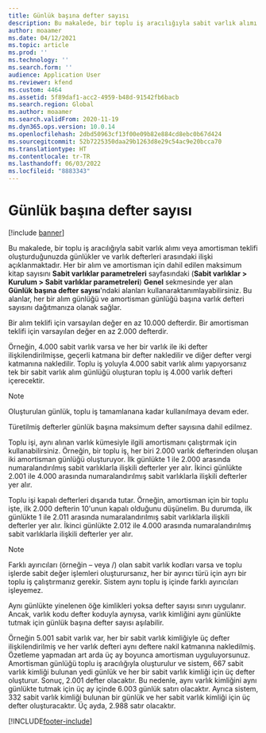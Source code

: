 ```yaml
---
title: Günlük başına defter sayısı
description: Bu makalede, bir toplu iş aracılığıyla sabit varlık alımı veya amortisman teklifi oluşturduğunuzda günlükler ve varlık defterleri arasındaki ilişki açıklanmaktadır. Her bir alım ve amortisman için dahil edilen maksimum defter sayısını tanımlayabilirsiniz.
author: moaamer
ms.date: 04/12/2021
ms.topic: article
ms.prod: ''
ms.technology: ''
ms.search.form: ''
audience: Application User
ms.reviewer: kfend
ms.custom: 4464
ms.assetid: 5f89daf1-acc2-4959-b48d-91542fb6bacb
ms.search.region: Global
ms.author: moaamer
ms.search.validFrom: 2020-11-19
ms.dyn365.ops.version: 10.0.14
ms.openlocfilehash: 2dbd50963cf13f00e09b82e884cd8ebc0b67d424
ms.sourcegitcommit: 52b7225350daa29b1263d8e29c54ac9e20bcca70
ms.translationtype: HT
ms.contentlocale: tr-TR
ms.lasthandoff: 06/03/2022
ms.locfileid: "8883343"
---
```

# <a name="number-of-books-per-journal"></a>Günlük başına defter sayısı

[!include [banner](../includes/banner.md)]

Bu makalede, bir toplu iş aracılığıyla sabit varlık alımı veya amortisman teklifi oluşturduğunuzda günlükler ve varlık defterleri arasındaki ilişki açıklanmaktadır. Her bir alım ve amortisman için dahil edilen maksimum kitap sayısını **Sabit varlıklar parametreleri** sayfasındaki (**Sabit varlıklar \> Kurulum \> Sabit varlıklar parametreleri**) **Genel** sekmesinde yer alan **Günlük başına defter sayısı**'ndaki alanları kullanaraktanımlayabilirsiniz. Bu alanlar, her bir alım günlüğü ve amortisman günlüğü başına varlık defteri sayısını dağıtmanıza olanak sağlar.

Bir alım teklifi için varsayılan değer en az 10.000 defterdir. Bir amortisman teklifi için varsayılan değer en az 2.000 defterdir.

Örneğin, 4.000 sabit varlık varsa ve her bir varlık ile iki defter ilişkilendirilmişse, geçerli katmana bir defter nakledilir ve diğer defter vergi katmanına nakledilir. Toplu iş yoluyla 4.000 sabit varlık alımı yapıyorsanız tek bir sabit varlık alım günlüğü oluşturan toplu iş 4.000 varlık defteri içerecektir.

> [!NOTE]
> Oluşturulan günlük, toplu iş tamamlanana kadar kullanılmaya devam eder.
>
> Türetilmiş defterler günlük başına maksimum defter sayısına dahil edilmez.

Toplu işi, aynı alınan varlık kümesiyle ilgili amortismanı çalıştırmak için kullanabilirsiniz. Örneğin, bir toplu iş, her biri 2.000 varlık defterinden oluşan iki amortisman günlüğü oluşturuyor. İlk günlükte 1 ile 2.000 arasında numaralandırılmış sabit varlıklarla ilişkili defterler yer alır. İkinci günlükte 2.001 ile 4.000 arasında numaralandırılmış sabit varlıklarla ilişkili defterler yer alır.

Toplu işi kapalı defterleri dışarıda tutar. Örneğin, amortisman için bir toplu işte, ilk 2.000 defterin 10'unun kapalı olduğunu düşünelim. Bu durumda, ilk günlükte 1 ile 2.011 arasında numaralandırılmış sabit varlıklarla ilişkili defterler yer alır. İkinci günlükte 2.012 ile 4.000 arasında numaralandırılmış sabit varlıklarla ilişkili defterler yer alır.

> [!NOTE]
> Farklı ayırıcıları (örneğin – veya /) olan sabit varlık kodları varsa ve toplu işlerde sabit değer işlemleri oluşturursanız, her bir ayırıcı türü için ayrı bir toplu iş çalıştırmanız gerekir. Sistem aynı toplu iş içinde farklı ayırıcıları işleyemez.

Aynı günlükte yinelenen öğe kimlikleri yoksa defter sayısı sınırı uygulanır. Ancak, varlık kodu defter koduyla aynıysa, varlık kimliğini aynı günlükte tutmak için günlük başına defter sayısı aşılabilir.

Örneğin 5.001 sabit varlık var, her bir sabit varlık kimliğiyle üç defter ilişkilendirilmiş ve her varlık defteri aynı deftere nakil katmanına nakledilmiş. Özetleme yapmadan art arda üç ay boyunca amortisman uyguluyorsunuz.  Amortisman günlüğü toplu iş aracılığıyla oluşturulur ve sistem, 667 sabit varlık kimliği bulunan yedi günlük ve her bir sabit varlık kimliği için üç defter oluşturur. Sonuç, 2.001 defter olacaktır. Bu nedenle, aynı varlık kimliğini aynı günlükte tutmak için üç ay içinde 6.003 günlük satırı olacaktır. Ayrıca sistem, 332 sabit varlık kimliği bulunan bir günlük ve her sabit varlık kimliği için üç defter oluşturacaktır. Üç ayda, 2.988 satır olacaktır.

[!INCLUDE[footer-include](../../includes/footer-banner.md)]
